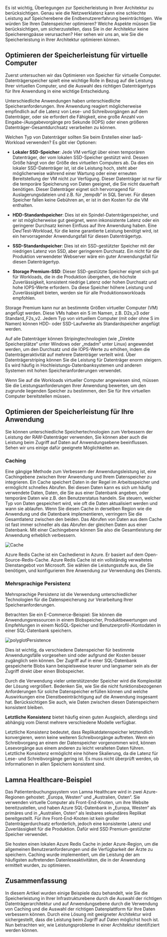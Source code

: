 Es ist wichtig, Überlegungen zur Speicherleistung in Ihrer Architektur zu berücksichtigen. Genau wie die Netzwerklatenz kann eine schlechte Leistung auf Speicherebene die Endbenutzererfahrung beeinträchtigen. Wie würden Sie Ihren Datenspeicher optimieren? Welche Aspekte müssen Sie berücksichtigen, um sicherzustellen, dass Sie in der Architektur keine Speicherengpässe verursachen? Hier sehen wir uns an, wie Sie die Speicherleistung in Ihrer Architektur optimieren können.

## <a name="optimize-virtual-machine-storage-performance"></a>Optimieren der Speicherleistung für virtuelle Computer

Zuerst untersuchen wir das Optimieren von Speicher für virtuelle Computer. Datenträgerspeicher spielt eine wichtige Rolle in Bezug auf die Leistung Ihrer virtuellen Computer, und die Auswahl des richtigen Datenträgertyps für Ihre Anwendung in eine wichtige Entscheidung.

Unterschiedliche Anwendungen haben unterschiedliche Speicheranforderungen. Ihre Anwendung reagiert möglicherweise empfindlich auf die Latenz von Lese- und Schreibvorgängen auf dem Datenträger, oder sie erfordert die Fähigkeit, eine große Anzahl von Eingabe-/Ausgabevorgänge pro Sekunde (IOPS) oder einen größeren Datenträger-Gesamtdurchsatz verarbeiten zu können.

Welchen Typ von Datenträger sollten Sie beim Erstellen einer IaaS-Workload verwenden? Es gibt vier Optionen:

* **Lokaler SSD-Speicher**: Jede VM verfügt über einen temporären Datenträger, der vom lokalen SSD-Speicher gestützt wird. Dessen Größe hängt von der Größe des virtuellen Computers ab. Da dies ein lokaler SSD-Datenträger ist, ist die Leistung hoch, steht aber möglicherweise während einer Wartung oder einer erneuten Bereitstellung der VM nicht zur Verfügung. Dieser Datenträger ist nur für die temporäre Speicherung von Daten geeignet, die Sie nicht dauerhaft benötigen. Dieser Datenträger eignet sich hervorragend für Auslagerungsdateien und z.B. für „tempdb“ in SQL Server. Für diesen Speicher fallen keine Gebühren an, er ist in den Kosten für die VM enthalten.

* **HDD-Standardspeicher**: Dies ist ein Spindel-Datenträgerspeicher, und er ist möglicherweise gut geeignet, wenn inkonsistente Latenz oder ein geringerer Durchsatz keinen Einfluss auf Ihre Anwendung haben. Eine Dev/Test-Workload, für die keine garantierte Leistung benötigt wird, ist ein hervorragender Anwendungsfall für diesen Datenträgertyp.

* **SSD-Standardspeicher**: Dies ist ein SSD-gestützter Speicher mit der niedrigen Latenz von SSD, aber geringerem Durchsatz. Ein nicht für die Produktion verwendeter Webserver wäre ein guter Anwendungsfall für diesen Datenträgertyp.

* **Storage Premium-SSD**: Dieser SSD-gestützte Speicher eignet sich gut für Workloads, die in die Produktion übergehen, die höchste Zuverlässigkeit, konsistent niedrige Latenz oder hohen Durchsatz und hohe IOPS-Werte erfordern. Da diese Speicher höhere Leistung und Zuverlässigkeit bieten, werden sie für alle Produktionsworkloads empfohlen.

Storage Premium kann nur an bestimmte Größen virtueller Computer (VM) angefügt werden. Diese VMs haben ein S im Namen, z.B. D2s_v3 oder Standard_F2s_v2. Jedem Typ von virtuellem Computer (mit oder ohne S im Namen) können HDD- oder SSD-Laufwerke als Standardspeicher angefügt werden.

Auf alle Datenträger können Stripingtechnologien (wie „Direkte Speicherplätze“ unter Windows oder „mdadm“ unter Linux) angewendet werden, um den Durchsatz und die IOPS-Werte zu erhöhen, indem die Datenträgeraktivität auf mehrere Datenträger verteilt wird. Über Datenträgerstriping können Sie die Leistung für Datenträger enorm steigern. Es wird häufig in Hochleistungs-Datenbanksystemen und anderen Systemen mit hohen Speicheranforderungen verwendet.

Wenn Sie auf die Workloads virtueller Computer angewiesen sind, müssen Sie die Leistungsanforderungen Ihrer Anwendung bewerten, um den zugrunde liegenden Speicher zu bestimmen, den Sie für Ihre virtuellen Computer bereitstellen müssen.

## <a name="optimize-storage-performance-for-your-application"></a>Optimieren der Speicherleistung für Ihre Anwendung

Sie können unterschiedliche Speichertechnologien zum Verbessern der Leistung der RAW-Datenträger verwenden, Sie können aber auch die Leistung beim Zugriff auf Daten auf Anwendungsebene beeinflussen. Sehen wir uns einige dafür geeignete Möglichkeiten an.

### <a name="caching"></a>Caching

Eine gängige Methode zum Verbessern der Anwendungsleistung ist, eine Cachingebene zwischen Ihrer Anwendung und Ihrem Datenspeicher zu integrieren. Ein Cache speichert Daten in der Regel im Arbeitsspeicher und ermöglicht schnelles Abrufen. Bei diesen Daten kann es sich um häufig verwendete Daten, Daten, die Sie aus einer Datenbank angeben, oder temporäre Daten wie z.B. den Benutzerstatus handeln. Sie steuern, welcher Typ von Daten gespeichert wird, wie oft die Daten aktualisiert werden und wann sie ablaufen. Wenn Sie diesen Cache in derselben Region wie die Anwendung und die Datenbank implementieren, verringern Sie die Gesamtlatenz zwischen den beiden. Das Abrufen von Daten aus dem Cache ist fast immer schneller als das Abrufen der gleichen Daten aus einer Datenbank. Mit einer Cachingebene können Sie also die Gesamtleistung der Anwendung erheblich verbessern.

![Cache](../media/cache.png)

Azure Redis Cache ist ein Cachedienst in Azure. Er basiert auf dem Open-Source-Redis-Cache. Azure Redis Cache ist ein vollständig verwaltetes Dienstangebot von Microsoft. Sie wählen die Leistungsstufe aus, die Sie benötigen, und konfigurieren Ihre Anwendung zur Verwendung des Diensts.

### <a name="polyglot-persistence"></a>Mehrsprachige Persistenz

Mehrsprachige Persistenz ist die Verwendung unterschiedlicher Technologien für die Datenspeicherung zur Verarbeitung Ihrer Speicheranforderungen.

Betrachten Sie ein E-Commerce-Beispiel: Sie können die Anwendungsressourcen in einem Blobspeicher, Produktbewertungen und Empfehlungen in einem NoSQL-Speicher und Benutzerprofil-/Kontodaten in einer SQL-­Datenbank speichern.

![polyglotPersistence](../media/polyglotpersistence.png)

Dies ist wichtig, da verschiedene Datenspeicher für bestimmte Anwendungsfälle vorgesehen sind oder aufgrund der Kosten besser zugänglich sein können. Der Zugriff auf in einer SQL-Datenbank gespeicherte Blobs kann beispielsweise teurer und langsamer sein als der Zugriff direkt über einen Blobspeicher.

Durch die Verwendung vieler unterstützender Speicher wird die Komplexität der Lösung vergrößert. Bedenken Sie, wie Sie die nicht funktionsbezogenen Anforderungen für solche Datenspeicher erfüllen können und welche Auswirkungen eine Dienstbeeinträchtigung auf die Anwendung insgesamt hat. Berücksichtigen Sie auch, wie Daten zwischen diesen Datenspeichern konsistent bleiben. 

**Letztliche Konsistenz** bietet häufig einen guten Ausgleich, allerdings sind abhängig vom Dienst mehrere verschiedene Modelle verfügbar.

Letztliche Konsistenz bedeutet, dass Replikatdatenspeicher letztendlich konvergieren, wenn keine weiteren Schreibvorgänge auftreten. Wenn ein Schreibvorgang an einem der Datenspeicher vorgenommen wird, können Lesevorgänge aus einem anderen zu leicht veralteten Daten führen. Letztliche Konsistenz ermöglicht eine höhere Skalierung, da die Latenz für Lese- und Schreibvorgänge gering ist. Es muss nicht überprüft werden, ob Informationen in allen Speichern konsistent sind.

## <a name="lamna-healthcare-example"></a>Lamna Healthcare-Beispiel

Das Patientenbuchungssystem von Lamna Healthcare wird in zwei Azure-Regionen gehostet: „Europa, Westen“ und „Australien, Osten“. Sie verwenden virtuelle Computer als Front-End-Knoten, um ihre Website bereitzustellen, und haben Azure SQL-Datenbank in „Europa, Westen“ als primäres und in „Australien, Osten“ als lesbares sekundäres Replikat bereitgestellt. Für ihre Front-End-Knoten ist kein großer Datenträgerdurchsatz erforderlich, jedoch eine konsistente Latenz und Zuverlässigkeit für die Produktion. Dafür wird SSD Premium-gestützter Speicher verwendet.

Sie hosten einen lokalen Azure Redis Cache in jeder Azure-Region, um die allgemeinen Benutzeranforderungen und die Verfügbarkeit der Ärzte zu speichern. Caching wurde implementiert, um die Leistung der am häufigsten auftretenden Datenleseaktivitäten, die in der Anwendung ermittelt wurden, zu optimieren.

## <a name="summary"></a>Zusammenfassung

In diesem Artikel wurden einige Beispiele dazu behandelt, wie Sie die Speicherleistung in Ihrer Infrastrukturebene durch die Auswahl der richtigen Datenträgerarchitektur und auf Anwendungsebene durch die Verwendung von Caching und die Auswahl der richtigen Datenplattform für Ihre Daten verbessern können. Durch eine Lösung mit geeigneter Architektur wird sichergestellt, dass die Leistung beim Zugriff auf Daten möglichst hoch ist. Nun betrachten wir, wie Leistungsprobleme in einer Architektur identifiziert werden können.